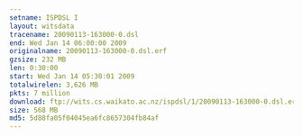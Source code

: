 ```yaml
---
setname: ISPDSL I
layout: witsdata
tracename: 20090113-163000-0.dsl
end: Wed Jan 14 06:00:00 2009
originalname: 20090113-163000-0.dsl.erf
gzsize: 232 MB
len: 0:30:00
start: Wed Jan 14 05:30:01 2009
totalwirelen: 3,626 MB
pkts: 7 million
download: ftp://wits.cs.waikato.ac.nz/ispdsl/1/20090113-163000-0.dsl.erf.gz
size: 568 MB
md5: 5d88fa05f04045ea6fc8657304fb84af
---
```

